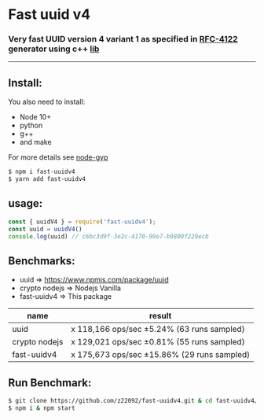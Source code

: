 # Fast uuid v4

###  Very fast UUID version 4 variant 1 as specified in [RFC-4122](https://tools.ietf.org/html/rfc4122) generator using c++ [lib](https://github.com/crashoz/uuid_v4) 
---
## Install:	
You also need to install:
- Node 10+
- python 
- g++ 
- and make <br>

For more details see [node-gyp](https://github.com/nodejs/node-gyp/)
```bash
$ npm i fast-uuidv4
$ yarn add fast-uuidv4
```
## usage:
```javascript
const { uuidV4 } = require('fast-uuidv4');
const uuid = uuidV4()
console.log(uuid) // c6bc3d9f-3e2c-4170-99e7-b9809f229ecb
```
## Benchmarks:

- uuid => https://www.npmjs.com/package/uuid
- crypto nodejs => Nodejs Vanilla
- fast-uuidv4 => This package

|  name |  result |
|--|--|
| uuid  | x 118,166 ops/sec ±5.24% (63 runs sampled) |
| crypto nodejs | x 129,021 ops/sec ±0.81% (55 runs sampled) |
| fast-uuidv4 | x 175,673 ops/sec ±15.86% (29 runs sampled) |

## Run Benchmark:
```bash
$ git clone https://github.com/z22092/fast-uuidv4.git & cd fast-uuidv4/benchmarks
$ npm i & npm start
```
